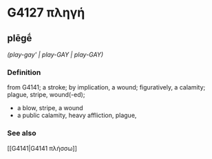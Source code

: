 # G4127 πληγή

## plēgḗ

_(play-gay' | play-GAY | play-GAY)_

### Definition

from G4141; a stroke; by implication, a wound; figuratively, a calamity; plague, stripe, wound(-ed); 

- a blow, stripe, a wound
- a public calamity, heavy affliction, plague,

### See also

[[G4141|G4141 πλήσσω]]
